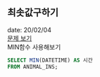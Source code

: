 ## 최솟값구하기

date: 20/02/04  
[문제 보기](https://programmers.co.kr/learn/courses/30/lessons/59038)  
MIN함수 사용해보기
```SQL
SELECT MIN(DATETIME) AS 시간
FROM ANIMAL_INS;
```
